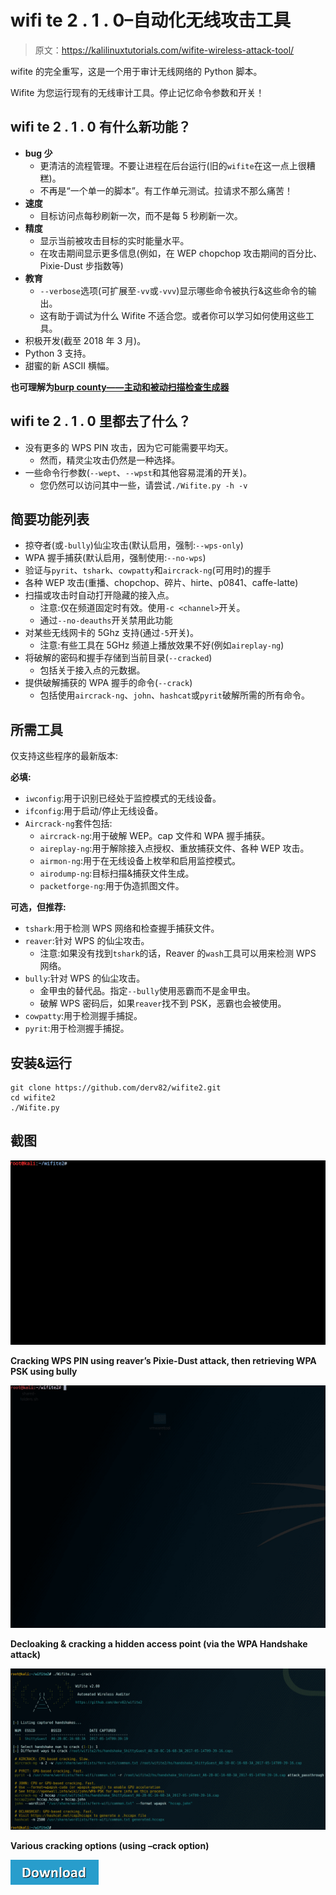 # wifi te 2 . 1 . 0–自动化无线攻击工具

> 原文：<https://kalilinuxtutorials.com/wifite-wireless-attack-tool/>

wifite 的完全重写，这是一个用于审计无线网络的 Python 脚本。

Wifite 为您运行现有的无线审计工具。停止记忆命令参数和开关！

## **wifi te 2 . 1 . 0 有什么新功能？**

*   **bug 少**
    *   更清洁的流程管理。不要让进程在后台运行(旧的`wifite`在这一点上很糟糕)。
    *   不再是“一个单一的脚本”。有工作单元测试。拉请求不那么痛苦！
*   **速度**
    *   目标访问点每秒刷新一次，而不是每 5 秒刷新一次。
*   **精度**
    *   显示当前被攻击目标的实时能量水平。
    *   在攻击期间显示更多信息(例如，在 WEP chopchop 攻击期间的百分比、Pixie-Dust 步指数等)
*   **教育**
    *   `--verbose`选项(可扩展至`-vv`或`-vvv`)显示哪些命令被执行&这些命令的输出。
    *   这有助于调试为什么 Wifite 不适合您。或者你可以学习如何使用这些工具。
*   积极开发(截至 2018 年 3 月)。
*   Python 3 支持。
*   甜蜜的新 ASCII 横幅。

**也可理解为[burp county——主动和被动扫描检查生成器](http://kalilinuxtutorials.com/burpbounty-active-passive-scan/)**

## **wifi te 2 . 1 . 0 里都去了什么？**

*   没有更多的 WPS PIN 攻击，因为它可能需要平均天。
    *   然而，精灵尘攻击仍然是一种选择。
*   一些命令行参数(`--wept`、`--wpst`和其他容易混淆的开关)。
    *   您仍然可以访问其中一些，请尝试`./Wifite.py -h -v`

## **简要功能列表**

*   掠夺者(或`-bully`)仙尘攻击(默认启用，强制:`--wps-only`)
*   WPA 握手捕获(默认启用，强制使用:`--no-wps`)
*   验证与`pyrit`、`tshark`、`cowpatty`和`aircrack-ng`(可用时)的握手
*   各种 WEP 攻击(重播、chopchop、碎片、hirte、p0841、caffe-latte)
*   扫描或攻击时自动打开隐藏的接入点。
    *   注意:仅在频道固定时有效。使用`-c <channel>`开关。
    *   通过`--no-deauths`开关禁用此功能
*   对某些无线网卡的 5Ghz 支持(通过`-5`开关)。
    *   注意:有些工具在 5GHz 频道上播放效果不好(例如`aireplay-ng`)
*   将破解的密码和握手存储到当前目录(`--cracked`)
    *   包括关于接入点的元数据。
*   提供破解捕获的 WPA 握手的命令(`--crack`)
    *   包括使用`aircrack-ng`、`john`、`hashcat`或`pyrit`破解所需的所有命令。

## **所需工具**

仅支持这些程序的最新版本:

**必填:**

*   `iwconfig`:用于识别已经处于监控模式的无线设备。
*   `ifconfig`:用于启动/停止无线设备。
*   `Aircrack-ng`套件包括:
    *   `aircrack-ng`:用于破解 WEP。cap 文件和 WPA 握手捕获。
    *   `aireplay-ng`:用于解除接入点授权、重放捕获文件、各种 WEP 攻击。
    *   `airmon-ng`:用于在无线设备上枚举和启用监控模式。
    *   `airodump-ng`:目标扫描&捕获文件生成。
    *   `packetforge-ng`:用于伪造抓图文件。

**可选，但推荐:**

*   `tshark`:用于检测 WPS 网络和检查握手捕获文件。
*   `reaver`:针对 WPS 的仙尘攻击。
    *   注意:如果没有找到`tshark`的话，Reaver 的`wash`工具可以用来检测 WPS 网络。
*   `bully`:针对 WPS 的仙尘攻击。
    *   金甲虫的替代品。指定`--bully`使用恶霸而不是金甲虫。
    *   破解 WPS 密码后，如果`reaver`找不到 PSK，恶霸也会被使用。
*   `cowpatty`:用于检测握手捕捉。
*   `pyrit`:用于检测握手捕捉。

## **安装&运行**

```
git clone https://github.com/derv82/wifite2.git
cd wifite2
./Wifite.py
```

## **截图**

![](img/ad74565ac794958010b272f07f69d990.png)

**Cracking WPS PIN using reaver’s Pixie-Dust attack, then retrieving WPA PSK using bully**

![](img/c791be1b3ecb4882e282225174788b60.png)

**Decloaking & cracking a hidden access point (via the WPA Handshake attack)**

![](img/c12baeba5ad7cccffe7cf1dc4e0baa2b.png)

**Various cracking options (using –crack option)**

[![](img/a51de913dc60eee505c4a68651ee8e4d.png)](https://github.com/derv82/wifite2)